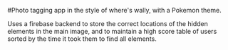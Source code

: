 #Photo tagging app in the style of where's wally, with a Pokemon theme.

Uses a firebase backend to store the correct locations of the hidden elements in the main image, and to maintain a high score table of users sorted by the time it took them to find all elements. 


